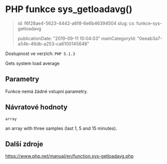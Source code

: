 PHP funkce sys_getloadavg()
===========================

> id: f6f28ae4-5623-4442-a6f8-6e6b46394504
> slug:
> 	cs: funkce-sys-getloadavg
>
> publicationDate: "2019-09-11 10:04:03"
> mainCategoryId: "0eeab3a7-a54b-46db-a253-ca6100145648"

Dostupnost ve verzích: `PHP 5.1.3`

Gets system load average


Parametry
--------------

Funkce nemá žádné vstupní parametry.

Návratové hodnoty
----------------

`array`

an array with three samples (last 1, 5 and 15
minutes).

Další zdroje
------------

https://www.php.net/manual/en/function.sys-getloadavg.php
